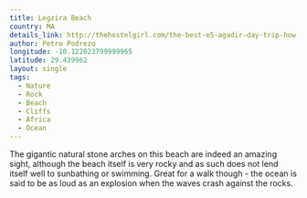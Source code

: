 ```yaml
---
title: Legzira Beach
country: MA
details_link: http://thehostelgirl.com/the-best-e5-agadir-day-trip-how-to-get-to-legzira-beach-from-agadir/
author: Petro Podrezo
longitude: -10.122023799999965
latitude: 29.439962
layout: single
tags:
  - Nature
  - Rock
  - Beach
  - Cliffs
  - Africa
  - Ocean
---
```

The gigantic natural stone arches on this beach are indeed an amazing sight, although the beach itself is very rocky and as such does not lend itself well to sunbathing or swimming. Great for a walk though - the ocean is said to be as loud as an explosion when the waves crash against the rocks.

